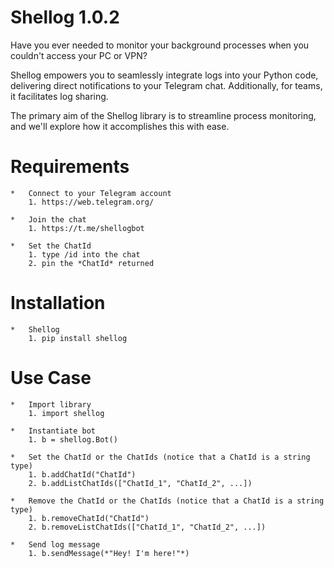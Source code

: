 Shellog 1.0.2
=============================
Have you ever needed to monitor your background processes when you couldn't access your PC or VPN?

Shellog empowers you to seamlessly integrate logs into your Python code, delivering direct notifications to your Telegram chat. Additionally, for teams, it facilitates log sharing.

The primary aim of the Shellog library is to streamline process monitoring, and we'll explore how it accomplishes this with ease.

Requirements
=============================
    *   Connect to your Telegram account
        1. https://web.telegram.org/
        
    *   Join the chat
        1. https://t.me/shellogbot
        
    *   Set the ChatId
        1. type /id into the chat
        2. pin the *ChatId* returned

Installation
=============================
    *   Shellog
        1. pip install shellog

Use Case
=============================
    *   Import library
        1. import shellog
        
    *   Instantiate bot
        1. b = shellog.Bot()
        
    *   Set the ChatId or the ChatIds (notice that a ChatId is a string type)
        1. b.addChatId("ChatId")
        2. b.addListChatIds(["ChatId_1", "ChatId_2", ...])
        
    *   Remove the ChatId or the ChatIds (notice that a ChatId is a string type)
        1. b.removeChatId("ChatId")
        2. b.removeListChatIds(["ChatId_1", "ChatId_2", ...])
        
    *   Send log message 
        1. b.sendMessage(*"Hey! I'm here!"*)
